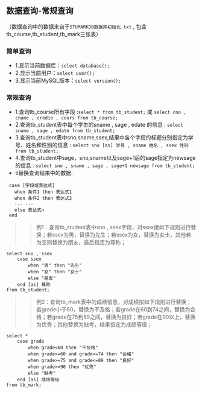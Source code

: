## 数据查询-常规查询
（数据查询中的数据来自于`STUMARKDB数据库初始化.txt` , 包含tb_course,tb_student,tb_mark三张表）
### 简单查询
- 1.显示当前数据库：`select database();`
- 2.显示当前用户：`select user();`
- 3.显示当前MySQL版本：`select version();`

### 常规查询
- 1.查询tb_course所有字段 :`select * from tb_student;` 或 `select cno , cname , credie , cours from tb_course;`
- 2.查询tb_student表中每个学生的sname , sage , edate 的信息 : `select sname , sage , edate from tb_student;`
- 3.查询tb_student表中sno,sname,ssex,结果中各个字段的标题分别指定为学号、姓名和性别的信息 : `select sno [as] 学号 , sname 姓名 , ssex 性别 from tb_student;`
- 4.查询tb_student中sage，sno,sname以及sage+1后的sage指定为newsage的信息 : `select sno , sname , sage , sage+1 newsage from tb_student;`
- 5替换查询结果中的数据:
 ```        
  case [字段或表达式]
    when 条件1 then 表达式1
    when 条件2 then 表达式2
    ... ...
    else 表达式n
  end
```
>> 例1：查询tb_student表中sno , ssex字段，对ssex接如下规则进行替换；若ssex为男，替换为先生；若ssex为女，替换为女士，其他若为空则替换为朋友，最后指定为尊称；
```
select sno , ssex
    case ssex
        when "男" then "先生"
        when "女" then "女士"
        else "朋友"
    end [as] 尊称
from tb_student;
```
>>例2：查询tb_mark表中的成绩信息，对成绩按如下规则进行替换；若grade小于60，替换为不及格；若grade在60到74之间，替换为合格；若grade在75到89之间，替换为良好；若grade在90以上，替换为优秀；其他替换为缺考，结果指定为成绩等级；
```
select * 
    case grade
        when grade<60 then "不及格"
        when grade>=60 and grade<=74 then "合格"
        when grade>=75 and grade<=89 then "良好"
        when grade>=90 then "优秀"
        else "缺考"
    end [as] 成绩等级
from tb_mark;
```

